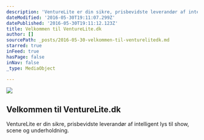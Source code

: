 ```yaml
---
description: 'VentureLite er din sikre, prisbevidste leverandør af intelligent lys til show, scene og underholdning.'
dateModified: '2016-05-30T19:11:07.299Z'
datePublished: '2016-05-30T19:11:12.123Z'
title: Velkommen til VentureLite.dk
author: []
sourcePath: _posts/2016-05-30-velkommen-til-venturelitedk.md
starred: true
inFeed: true
hasPage: false
inNav: false
_type: MediaObject

---
```

<article style=""><img src="https://the-grid-user-content.s3-us-west-2.amazonaws.com/e06ae338-3f88-45d0-88f3-b3e2520dee8a.jpg" /><h1>Velkommen til VentureLite.dk</h1><p>VentureLite er din sikre, prisbevidste leverandør af intelligent lys til show, scene og underholdning.</p></article>